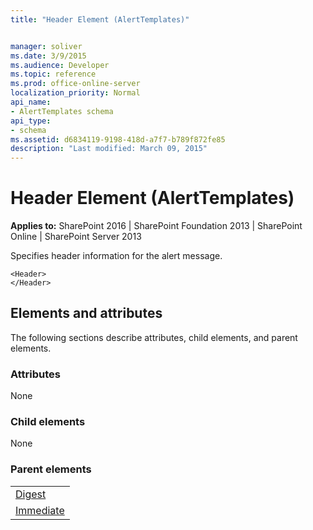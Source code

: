 ```yaml
---
title: "Header Element (AlertTemplates)"


manager: soliver
ms.date: 3/9/2015
ms.audience: Developer
ms.topic: reference
ms.prod: office-online-server
localization_priority: Normal
api_name:
- AlertTemplates schema
api_type:
- schema
ms.assetid: d6834119-9198-418d-a7f7-b789f872fe85
description: "Last modified: March 09, 2015"
---
```


# Header Element (AlertTemplates)

 
  
 **Applies to:** SharePoint 2016 | SharePoint Foundation 2013 | SharePoint Online | SharePoint Server 2013
  
Specifies header information for the alert message.
  
```
<Header>
</Header>
```

## Elements and attributes

The following sections describe attributes, child elements, and parent elements.

### Attributes

None
  
### Child elements

None
  
### Parent elements

||
|:-----|
|[Digest](digest-element-alerttemplates.md) <br/> |
|[Immediate](immediate-element-alerttemplates.md) <br/> |
   

